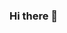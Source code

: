 ### Hi there 👋

<!--
**majjisameera/majjisameera** is a ✨ _special_ ✨ repository because its `README.md` (this file) appears on your GitHub profile.

Here are some ideas to get you started:

- 🔭 I’m currently working on ...
- 🌱 I’m currently learning c programming
- 👯 I’m looking to collaborate on ...
- 🤔 I’m looking for help with programming
- 💬 Ask me about ...
- 📫 How to reach me: smajji2@gmail.com
- 😄 Pronouns: ...
- ⚡ Fun fact: ...
-->
